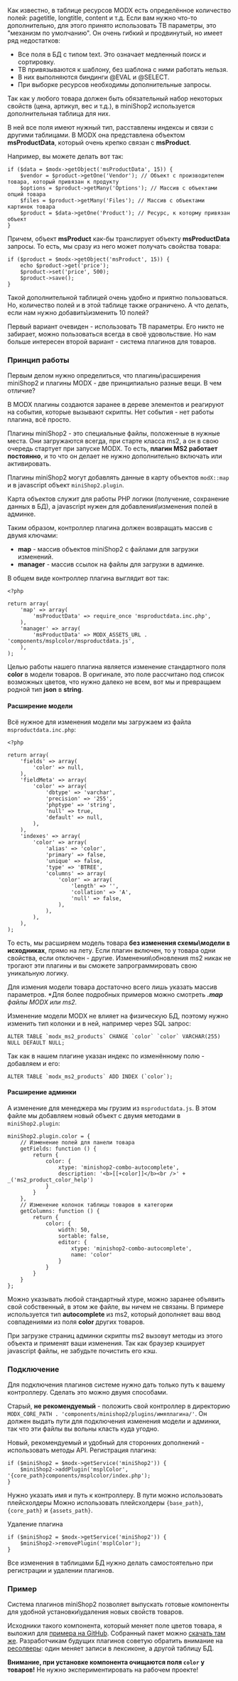 Как известно, в таблице ресурсов MODX есть определённое количество полей: pagetitle, longtitle, content и т.д.
Если вам нужно что-то дополнительно, для этого принято использовать ТВ параметры, это "механизм по умолчанию".
Он очень гибкий и продвинутый, но имеет ряд недостатков:

* Все поля в БД с типом text. Это означает медленный поиск и сортировку.
* ТВ привязываются к шаблону, без шаблона с ними работать нельзя.
* В них выполняются биндинги @EVAL и @SELECT.
* При выборке ресурсов необходимы дополнительные запросы.

Так как у любого товара должен быть обязательный набор некоторых свойств (цена, артикул, вес и т.д.), в miniShop2 используется дополнительная таблица для них.

В ней все поля имеют нужный тип, расставлены индексы и связи с другими таблицами.
В MODX она представлена объектом **msProductData**, который очень крепко связан с **msProduct**.

Например, вы можете делать вот так:
```
if ($data = $modx->getObject('msProductData', 15)) {
    $vendor = $product->getOne('Vendor'); // Объект с производителем товара, который привязан к продукту
    $options = $product->getMany('Options'); // Массив с объектами опций товара
    $files = $product->getMany('Files'); // Массив с объектами картинок товара
    $product = $data->getOne('Product'); // Ресурс, к которму привязан объект
}
```

Причем, объект **msProduct** как-бы транслирует объекту **msProductData** запросы.
То есть, мы сразу из него может получать свойства товара:
```
if ($product = $modx->getObject('msProduct', 15)) {
    echo $product->get('price');
    $product->set('price', 500);
    $product->save();
}
```

Такой дополнительной таблицей очень удобно и приятно пользоваться. Но, количество полей и в этой таблице также ограничено.
А что делать, если нам нужно добавить\изменить 10 полей?

Первый вариант очевиден - использовать ТВ параметры. Его никто не забирает, можно пользоваться всегда в своё удовольствие.
Но нам больше интересен второй вариант - система плагинов для товаров.

### Принцип работы
Первым делом нужно определиться, что плагины\расширения miniShop2 и плагины MODX - две принципиально разные вещи.
В чем отличие?

В MODX плагины создаются заранее в дереве элементов и реагируют на события, которые вызывают скрипты.
Нет события - нет работы плагина, всё просто.

Плагины miniShop2 - это специальные файлы, положенные в нужные места. Они загружаются всегда, при старте класса ms2, а он в свою очередь стартует при запуске MODX.
То есть, **плагин MS2 работает постоянно**, и то что он делает не нужно дополнительно включать или активировать.

Плагины miniShop2 могут добавлять данные в карту объектов `modX::map` и в javascript объект `miniShop2.plugin`.

Карта объектов служит для работы PHP логики (получение, сохранение данных в БД), а javascript нужен для добавления\изменения полей в админке.

Таким образом, контроллер плагина должен возвращать массив с двумя ключами:
* **map** - массив объектов miniShop2 с файлами для загрузки изменений.
* **manager** - массив ссылок на файлы для загрузки в админке.

В общем виде контроллер плагина выглядит вот так:
```
<?php

return array(
    'map' => array(
        'msProductData' => require_once 'msproductdata.inc.php',
    ),
    'manager' => array(
        'msProductData' => MODX_ASSETS_URL . 'components/msplcolor/msproductdata.js',
    ),
);
```
Целью работы нашего плагина является изменение стандартного поля **color** в модели товаров.
В оригинале, это поле рассчитано под список возможных цветов, что нужно далеко не всем, вот мы и превращаем родной тип **json** в **string**.

#### Расширение модели
Всё нужное для изменения модели мы загружаем из файла `msproductdata.inc.php`:
```
<?php

return array(
    'fields' => array(
        'color' => null,
    ),
    'fieldMeta' => array(
        'color' => array(
            'dbtype' => 'varchar',
            'precision' => '255',
            'phptype' => 'string',
            'null' => true,
            'default' => null,
        ),
    ),
    'indexes' => array(
        'color' => array(
            'alias' => 'color',
            'primary' => false,
            'unique' => false,
            'type' => 'BTREE',
            'columns' => array(
                'color' => array(
                    'length' => '',
                    'collation' => 'A',
                    'null' => false,
                ),
            ),
        ),
    ),
);
```
То есть, мы расширяем модель товара **без изменения схемы\модели в исходниках**, прямо на лету. Если плагин включен, то у товара одни свойства, если отключен - другие.
Изменения\обновления ms2 никак не трогают эти плагины и вы сможете запрограммировать свою уникальную логику.

Для измения модели товара достаточно всего лишь указать массив параметров.
*Для более подробных примеров можно смотреть ***.map** файлы MODX или ms2.*

Изменение модели MODX не влияет на физическую БД, поэтому нужно изменить тип колонки и в ней, например через SQL запрос:
```
ALTER TABLE `modx_ms2_products` CHANGE `color` `color` VARCHAR(255) NULL DEFAULT NULL;
```

Так как в нашем плагине указан индекс по изменённому полю - добавляем и его:
```
ALTER TABLE `modx_ms2_products` ADD INDEX (`color`);
```

#### Расширение админки
А изменение для менеджера мы грузим из `msproductdata.js`.
В этом файле мы добавляем новый объект с двумя методами в `miniShop2.plugin`:
```
miniShop2.plugin.color = {
    // Изменение полей для панели товара
    getFields: function () {
        return {
            color: {
                xtype: 'minishop2-combo-autocomplete',
                description: '<b>[[+color]]</b><br />' + _('ms2_product_color_help')
            }
        }
    },
    // Изменение колонок таблицы товаров в категории
    getColumns: function () {
        return {
            color: {
                width: 50,
                sortable: false,
                editor: {
                    xtype: 'minishop2-combo-autocomplete',
                    name: 'color'
                }
            }
        }
    }
};
```
Можно указывать любой стандартный xtype, можно заранее объявить свой собственный, в этом же файле, вы ничем не связаны.
В примере используется тип **autocomplete** из ms2, который дополняет ваш ввод совпадениями из поля **color** других товаров.

При загрузке страниц админки скрипты ms2 вызовут методы из этого объекта и применят ваши изменения.
Так как браузер кэширует javascript файлы, не забудьте почистить его кэш.

### Подключение
Для подключения плагинов системе нужно дать только путь к вашему контроллеру.
Сделать это можно двумя способами.

Старый, **не рекомендуемый** - положить свой контроллер в директорию `MODX_CORE_PATH . 'components/minishop2/plugins/имяплагина/'`.
Он должен выдать пути для подключения изменения модели и админки, так что эти файлы вы вольны класть куда угодно.

Новый, рекомендуемый и удобный для сторонних дополнений - использовать методы API.
Регистрация плагина:
```
if ($miniShop2 = $modx->getService('miniShop2')) {
    $miniShop2->addPlugin('msplColor', '{core_path}components/msplcolor/index.php');
}
```
Нужно указать имя и путь к контроллеру. В пути можно использовать плейсхолдеры Можно использовать плейсхолдеры `{base_path}`, `{core_path}` и `{assets_path}`.

Удаление плагина
```
if ($miniShop2 = $modx->getService('miniShop2')) {
    $miniShop2->removePlugin('msplColor');
}
```
Все изменения в таблицами БД нужно делать самостоятельно при регистрации и удалении плагинов.

### Пример
Система плагинов miniShop2 позволяет выпускать готовые компоненты для удобной установки\удаления новых свойств товаров.

Исходники такого компонента, который меняет поле цветов товара, я выложил для [примера на GitHub][1].
Собранный пакет можно [скачать там же][2].
Разработчикам будущих плагинов советую обратить внимание на [ресолверы][3]: один меняет записи в лексиконе, а другой таблицу БД.

**Внимание, при установке компонента очищаются поля `color` у товаров!** Не нужно экспериментировать на рабочем проекте!

[1]: https://github.com/bezumkin/msplColor
[2]: https://github.com/bezumkin/msplColor/releases/download/1.0.0-pl/msplcolor-1.0.0-pl.transport.zip
[3]: https://github.com/bezumkin/msplColor/tree/1.0.0-pl/_build/resolvers